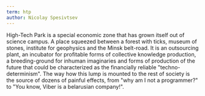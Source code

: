 ```yaml
---
term: htp
author: Nicolay Spesivtsev
---
```

High-Tech Park is a special economic zone that has grown itself out of science campus. A place squeezed between a forest with ticks, museum of stones, institute for geophysics and the Minsk belt-road. It is an outsourcing plant, an incubator for profitable forms of collective knowledge production, a breeding-ground for inhuman imaginaries and forms of production of the future that could be characterized as the financially reliable "techno-determinism". The way how this lump is mounted to the rest of society is the source of dozens of painful effects, from "why am I not a programmer?" to "You know, Viber is a belarusian company!".
